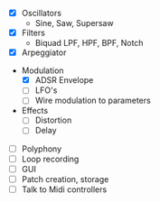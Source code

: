- [x] Oscillators
    - Sine, Saw, Supersaw
- [x] Filters
    - Biquad LPF, HPF, BPF, Notch
- [x] Arpeggiator
- Modulation
    - [x] ADSR Envelope
    - [ ] LFO's
    - [ ] Wire modulation to parameters
- Effects
    - [ ] Distortion
    - [ ] Delay
- [ ] Polyphony
- [ ] Loop recording
- [ ] GUI
- [ ] Patch creation, storage
- [ ] Talk to Midi controllers